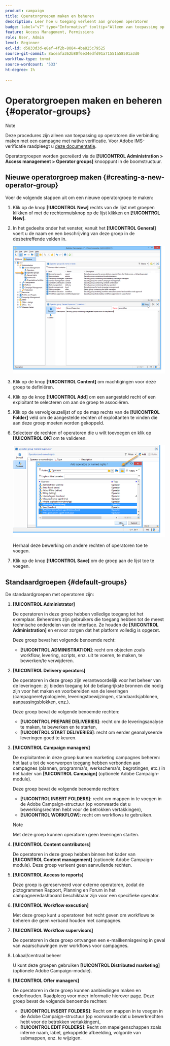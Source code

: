 ```yaml
---
product: campaign
title: Operatorgroepen maken en beheren
description: Leer hoe u toegang verleent aan groepen operatoren
badge: label="v7" type="Informative" tooltip="Alleen van toepassing op Campaign Classic v7"
feature: Access Management, Permissions
role: User, Admin
level: Beginner
exl-id: d5833d3d-e8ef-4f2b-8084-4ba825c79525
source-git-commit: 8aceafa362b80f6e34edfd91a71551a58501a3d0
workflow-type: tm+mt
source-wordcount: '533'
ht-degree: 1%

---
```


# Operatorgroepen maken en beheren {#operator-groups}

>[!NOTE]
>
>Deze procedures zijn alleen van toepassing op operatoren die verbinding maken met een campagne met native verificatie. Voor Adobe IMS-verificatie raadpleegt u [deze documentatie](https://helpx.adobe.com/nl/enterprise/using/user-groups.html).

Operatorgroepen worden gecreëerd via de **[!UICONTROL Administration > Access management > Operator groups]** knooppunt in de boomstructuur.

## Nieuwe operatorgroep maken {#creating-a-new-operator-group}

Voer de volgende stappen uit om een nieuwe operatorgroep te maken:

1. Klik op de knop **[!UICONTROL New]** rechts van de lijst met groepen klikken of met de rechtermuisknop op de lijst klikken en **[!UICONTROL New]**.
1. In het gedeelte onder het venster, vanuit het **[!UICONTROL General]** voert u de naam en een beschrijving van deze groep in de desbetreffende velden in.

   ![](assets/s_ncs_user_create_operator_gp.png)

1. Klik op de knop **[!UICONTROL Content]** om machtigingen voor deze groep te definiëren.
1. Klik op de knop **[!UICONTROL Add]** om een aangesteld recht of een exploitant te selecteren om aan de groep te associëren.
1. Klik op de vervolgkeuzelijst of op de map rechts van de **[!UICONTROL Folder]** veld om de aangestelde rechten of exploitanten te vinden die aan deze groep moeten worden gekoppeld.
1. Selecteer de rechten of operatoren die u wilt toevoegen en klik op **[!UICONTROL OK]** om te valideren.

   ![](assets/s_ncs_user_create_operator_gp03.png)

   Herhaal deze bewerking om andere rechten of operatoren toe te voegen.

1. Klik op de knop **[!UICONTROL Save]** om de groep aan de lijst toe te voegen.

## Standaardgroepen {#default-groups}

De standaardgroepen met operatoren zijn:

1. **[!UICONTROL Administrator]**

   De operatoren in deze groep hebben volledige toegang tot het exemplaar. Beheerders zijn gebruikers die toegang hebben tot de meest technische onderdelen van de interface. Ze houden de **[!UICONTROL Administration]** en ervoor zorgen dat het platform volledig is opgezet.

   Deze groep bevat het volgende benoemde recht:

   * **[!UICONTROL ADMINISTRATION]**: recht om objecten zoals workflow, levering, scripts, enz. uit te voeren, te maken, te bewerken/te verwijderen.

1. **[!UICONTROL Delivery operators]**

   De operatoren in deze groep zijn verantwoordelijk voor het beheer van de leveringen: zij bieden toegang tot de belangrijkste bronnen die nodig zijn voor het maken en voorbereiden van de leveringen (campagneretypologieën, leveringstoewijzingen, standaardsjablonen, aanpassingsblokken, enz.).

   Deze groep bevat de volgende benoemde rechten:

   * **[!UICONTROL PREPARE DELIVERIES]**: recht om de leveringsanalyse te maken, te bewerken en te starten,
   * **[!UICONTROL START DELIVERIES]**: recht om eerder geanalyseerde leveringen goed te keuren.

1. **[!UICONTROL Campaign managers]**

   De exploitanten in deze groep kunnen marketing campagnes beheren: het laat u tot de voorwerpen toegang hebben verbonden aan campagnes (plannen, programma&#39;s, werkschema&#39;s, begrotingen, etc.) in het kader van **[!UICONTROL Campaign]** (optionele Adobe Campaign-module).

   Deze groep bevat de volgende benoemde rechten:

   * **[!UICONTROL INSERT FOLDERS]**: recht om mappen in te voegen in de Adobe Campaign-structuur (op voorwaarde dat u bewerkingsrechten hebt voor de betrokken vertakkingen),
   * **[!UICONTROL WORKFLOW]**: recht om workflows te gebruiken.

   >[!NOTE]
   >
   >Met deze groep kunnen operatoren geen leveringen starten.

1. **[!UICONTROL Content contributors]**

   De operatoren in deze groep hebben binnen het kader van **[!UICONTROL Content management]** (optionele Adobe Campaign-module). Deze groep verleent geen aanvullende rechten.

1. **[!UICONTROL Access to reports]**

   Deze groep is gereserveerd voor externe operatoren, zodat de pictogrammen Rapport, Planning en Forum in het campagneredashboard beschikbaar zijn voor een specifieke operator.

1. **[!UICONTROL Workflow execution]**

   Met deze groep kunt u operatoren het recht geven om workflows te beheren die geen verband houden met campagnes.

1. **[!UICONTROL Workflow supervisors]**

   De operatoren in deze groep ontvangen een e-mailkennisgeving in geval van waarschuwingen over workflows voor campagnes.

1. Lokaal/centraal beheer

   U kunt deze groepen gebruiken **[!UICONTROL Distributed marketing]** (optionele Adobe Campaign-module).

1. **[!UICONTROL Offer managers]**

   De operatoren in deze groep kunnen aanbiedingen maken en onderhouden. Raadpleeg voor meer informatie hierover [page](../../interaction/using/operator-profiles.md).
Deze groep bevat de volgende benoemde rechten:

   * **[!UICONTROL INSERT FOLDERS]**: Recht om mappen in te voegen in de Adobe Campaign-structuur (op voorwaarde dat u bewerkrechten hebt voor de betrokken vertakkingen),
   * **[!UICONTROL EDIT FOLDERS]**: Recht om mapeigenschappen zoals interne naam, label, gekoppelde afbeelding, volgorde van submappen, enz. te wijzigen.
